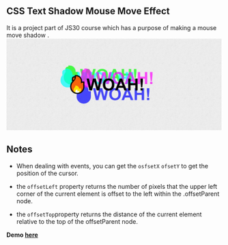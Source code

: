 ## CSS Text Shadow Mouse Move Effect
It is a project part of JS30 course which has a purpose of making a mouse move shadow .
![alt text](https://github.com/bilgedemirkaya/JS-30/blob/main/16%20Mouse%20Move%20Shadow/woah.JPG)

## Notes

- When dealing with events, you can get the ``osfsetX`` ``ofsetY`` to get the position of the cursor.
- the ``offsetLeft``  property returns the number of pixels that the upper left corner of the current element is offset to the left within the .offsetParent node.

- the ``offsetTop``property returns the distance of the current element relative to the top of the offsetParent node.


**Demo [here](https://bilgedemirkaya.github.io/JS-30/16%20Mouse%20Move%20Shadow/index.html)**

